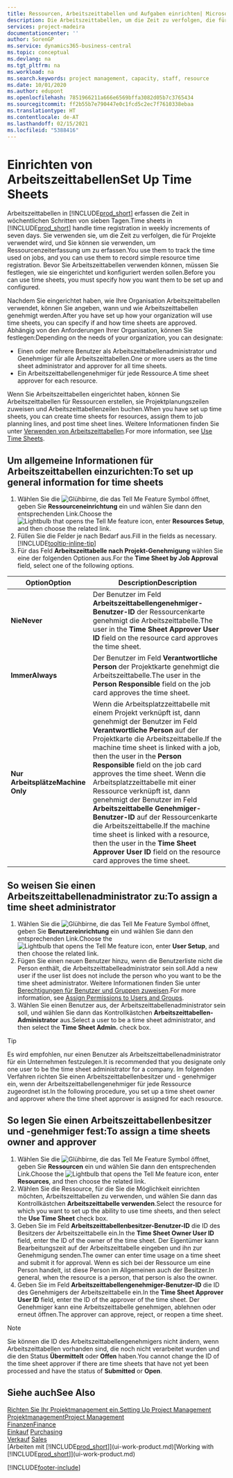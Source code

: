 ```yaml
---
title: Ressourcen, Arbeitszeittabellen und Aufgaben einrichten| Microsoft Docs
description: Die Arbeitszeittabellen, um die Zeit zu verfolgen, die für Projekte verwendet wurde und Ressourcen verwendet wurde und halfen Ihnen mit Projektmanagement, der Stellenbesetzung und der Kapazität
services: project-madeira
documentationcenter: ''
author: SorenGP
ms.service: dynamics365-business-central
ms.topic: conceptual
ms.devlang: na
ms.tgt_pltfrm: na
ms.workload: na
ms.search.keywords: project management, capacity, staff, resource
ms.date: 10/01/2020
ms.author: edupont
ms.openlocfilehash: 7851966211a666e6569bffa3082d05b7c3765434
ms.sourcegitcommit: ff2b55b7e790447e0c1fcd5c2ec7f7610338ebaa
ms.translationtype: HT
ms.contentlocale: de-AT
ms.lasthandoff: 02/15/2021
ms.locfileid: "5388416"
---
```

# <a name="set-up-time-sheets"></a><span data-ttu-id="08c1b-103">Einrichten von Arbeitszeittabellen</span><span class="sxs-lookup"><span data-stu-id="08c1b-103">Set Up Time Sheets</span></span>
<span data-ttu-id="08c1b-104">Arbeitszeittabellen in [!INCLUDE[prod_short](includes/prod_short.md)] erfassen die Zeit in wöchentlichen Schritten von sieben Tagen.</span><span class="sxs-lookup"><span data-stu-id="08c1b-104">Time sheets in [!INCLUDE[prod_short](includes/prod_short.md)] handle time registration in weekly increments of seven days.</span></span> <span data-ttu-id="08c1b-105">Sie verwenden sie, um die Zeit zu verfolgen, die für Projekte verwendet wird, und Sie können sie verwenden, um Ressourcenzeiterfassung um zu erfassen.</span><span class="sxs-lookup"><span data-stu-id="08c1b-105">You use them to track the time used on jobs, and you can use them to record simple resource time registration.</span></span> <span data-ttu-id="08c1b-106">Bevor Sie Arbeitszeittabellen verwenden können, müssen Sie festlegen, wie sie eingerichtet und konfiguriert werden sollen.</span><span class="sxs-lookup"><span data-stu-id="08c1b-106">Before you can use time sheets, you must specify how you want them to be set up and configured.</span></span>

<span data-ttu-id="08c1b-107">Nachdem Sie eingerichtet haben, wie Ihre Organisation Arbeitszeittabellen verwendet, können Sie angeben, wann und wie Arbeitszeittabellen genehmigt werden.</span><span class="sxs-lookup"><span data-stu-id="08c1b-107">After you have set up how your organization will use time sheets, you can specify if and how time sheets are approved.</span></span> <span data-ttu-id="08c1b-108">Abhängig von den Anforderungen Ihrer Organisation, können Sie festlegen:</span><span class="sxs-lookup"><span data-stu-id="08c1b-108">Depending on the needs of your organization, you can designate:</span></span>

* <span data-ttu-id="08c1b-109">Einen oder mehrere Benutzer als Arbeitszeittabellenadministrator und Genehmiger für alle Arbeitszeittabellen.</span><span class="sxs-lookup"><span data-stu-id="08c1b-109">One or more users as the time sheet administrator and approver for all time sheets.</span></span>
* <span data-ttu-id="08c1b-110">Ein Arbeitszeittabellengenehmiger für jede Ressource.</span><span class="sxs-lookup"><span data-stu-id="08c1b-110">A time sheet approver for each resource.</span></span>

<span data-ttu-id="08c1b-111">Wenn Sie Arbeitszeittabellen eingerichtet haben, können Sie Arbeitszeittabellen für Ressourcen erstellen, sie Projektplanungszeilen zuweisen und Arbeitszeittabellenzeilen buchen.</span><span class="sxs-lookup"><span data-stu-id="08c1b-111">When you have set up time sheets, you can create time sheets for resources, assign them to job planning lines, and post time sheet lines.</span></span> <span data-ttu-id="08c1b-112">Weitere Informationen finden Sie unter [Verwenden von Arbeitszeittabellen](projects-how-use-time-sheets.md).</span><span class="sxs-lookup"><span data-stu-id="08c1b-112">For more information, see [Use Time Sheets](projects-how-use-time-sheets.md).</span></span>

## <a name="to-set-up-general-information-for-time-sheets"></a><span data-ttu-id="08c1b-113">Um allgemeine Informationen für Arbeitszeittabellen einzurichten:</span><span class="sxs-lookup"><span data-stu-id="08c1b-113">To set up general information for time sheets</span></span>
1. <span data-ttu-id="08c1b-114">Wählen Sie die ![Glühbirne, die das Tell Me Feature](media/ui-search/search_small.png "Tell Me-Funktion") Symbol öffnet, geben Sie **Ressourceneinrichtung** ein und wählen Sie dann den entsprechenden Link.</span><span class="sxs-lookup"><span data-stu-id="08c1b-114">Choose the ![Lightbulb that opens the Tell Me feature](media/ui-search/search_small.png "Tell me what you want to do") icon, enter **Resources Setup**, and then choose the related link.</span></span>  
2. <span data-ttu-id="08c1b-115">Füllen Sie die Felder je nach Bedarf aus.</span><span class="sxs-lookup"><span data-stu-id="08c1b-115">Fill in the fields as necessary.</span></span> [!INCLUDE[tooltip-inline-tip](includes/tooltip-inline-tip_md.md)]
3. <span data-ttu-id="08c1b-116">Für das Feld **Arbeitszeittabelle nach Projekt-Genehmigung** wählen Sie eine der folgenden Optionen aus.</span><span class="sxs-lookup"><span data-stu-id="08c1b-116">For the **Time Sheet by Job Approval** field, select one of the following options.</span></span>

| <span data-ttu-id="08c1b-117">Option</span><span class="sxs-lookup"><span data-stu-id="08c1b-117">Option</span></span> | <span data-ttu-id="08c1b-118">Description</span><span class="sxs-lookup"><span data-stu-id="08c1b-118">Description</span></span> |
| --- | --- |
| <span data-ttu-id="08c1b-119">**Nie**</span><span class="sxs-lookup"><span data-stu-id="08c1b-119">**Never**</span></span> |<span data-ttu-id="08c1b-120">Der Benutzer im Feld **Arbeitszeittabellengenehmiger-Benutzer-ID** der Ressourcenkarte genehmigt die Arbeitszeittabelle.</span><span class="sxs-lookup"><span data-stu-id="08c1b-120">The user in the **Time Sheet Approver User ID** field on the resource card approves the time sheet.</span></span> |
| <span data-ttu-id="08c1b-121">**Immer**</span><span class="sxs-lookup"><span data-stu-id="08c1b-121">**Always**</span></span> |<span data-ttu-id="08c1b-122">Der Benutzer im Feld **Verantwortliche Person** der Projektkarte genehmigt die Arbeitszeittabelle.</span><span class="sxs-lookup"><span data-stu-id="08c1b-122">The user in the **Person Responsible** field on the job card approves the time sheet.</span></span> |
| <span data-ttu-id="08c1b-123">**Nur Arbeitsplätze**</span><span class="sxs-lookup"><span data-stu-id="08c1b-123">**Machine Only**</span></span> |<span data-ttu-id="08c1b-124">Wenn die Arbeitsplatzzeittabelle mit einem Projekt verknüpft ist, dann genehmigt der Benutzer im Feld **Verantwortliche Person** auf der Projektkarte die Arbeitszeittabelle.</span><span class="sxs-lookup"><span data-stu-id="08c1b-124">If the machine time sheet is linked with a job, then the user in the **Person Responsible** field on the job card approves the time sheet.</span></span> <span data-ttu-id="08c1b-125">Wenn die Arbeitsplatzzeittabelle mit einer Ressource verknüpft ist, dann genehmigt der Benutzer im Feld **Arbeitszeittabelle Genehmiger-Benutzer-ID** auf der Ressourcenkarte die Arbeitszeittabelle.</span><span class="sxs-lookup"><span data-stu-id="08c1b-125">If the machine time sheet is linked with a resource, then the user in the **Time Sheet Approver User ID** field on the resource card approves the time sheet.</span></span> |

## <a name="to-assign-a-time-sheet-administrator"></a><span data-ttu-id="08c1b-126">So weisen Sie einen Arbeitszeittabellenadministrator zu:</span><span class="sxs-lookup"><span data-stu-id="08c1b-126">To assign a time sheet administrator</span></span>
1. <span data-ttu-id="08c1b-127">Wählen Sie die ![Glühbirne, die das Tell Me Feature](media/ui-search/search_small.png "Tell Me-Funktion") Symbol öffnet, geben Sie **Benutzereinrichtung** ein und wählen Sie dann den entsprechenden Link.</span><span class="sxs-lookup"><span data-stu-id="08c1b-127">Choose the ![Lightbulb that opens the Tell Me feature](media/ui-search/search_small.png "Tell me what you want to do") icon, enter **User Setup**, and then choose the related link.</span></span>  
2. <span data-ttu-id="08c1b-128">Fügen Sie einen neuen Benutzer hinzu, wenn die Benutzerliste nicht die Person enthält, die Arbeitszeittabelleadministrator sein soll.</span><span class="sxs-lookup"><span data-stu-id="08c1b-128">Add a new user if the user list does not include the person who you want to be the time sheet administrator.</span></span> <span data-ttu-id="08c1b-129">Weitere Informationen finden Sie unter [Berechtigungen für Benutzer und Gruppen zuweisen](ui-define-granular-permissions.md).</span><span class="sxs-lookup"><span data-stu-id="08c1b-129">For more information, see [Assign Permissions to Users and Groups](ui-define-granular-permissions.md).</span></span>
3. <span data-ttu-id="08c1b-130">Wählen Sie einen Benutzer aus, der Arbeitszeittabellenadministrator sein soll, und wählen Sie dann das Kontrollkästchen **Arbeitszeittabellen-Administrator** aus.</span><span class="sxs-lookup"><span data-stu-id="08c1b-130">Select a user to be a time sheet administrator, and then select the **Time Sheet Admin.** check box.</span></span>  

> [!TIP]  
>   <span data-ttu-id="08c1b-131">Es wird empfohlen, nur einen Benutzer als Arbeitszeittabellenadministrator für ein Unternehmen festzulegen.</span><span class="sxs-lookup"><span data-stu-id="08c1b-131">It is recommended that you designate only one user to be the time sheet administrator for a company.</span></span> <span data-ttu-id="08c1b-132">Im folgenden Verfahren richten Sie einen Arbeitszeittabellenbesitzer und - genehmiger ein, wenn der Arbeitszeittabellengenehmiger für jede Ressource zugeordnet ist.</span><span class="sxs-lookup"><span data-stu-id="08c1b-132">In the following procedure, you set up a time sheet owner and approver where the time sheet approver is assigned for each resource.</span></span>  

## <a name="to-assign-a-time-sheets-owner-and-approver"></a><span data-ttu-id="08c1b-133">So legen Sie einen Arbeitszeittabellenbesitzer und -genehmiger fest:</span><span class="sxs-lookup"><span data-stu-id="08c1b-133">To assign a time sheets owner and approver</span></span>
1. <span data-ttu-id="08c1b-134">Wählen Sie die ![Glühbirne, die das Tell Me Feature](media/ui-search/search_small.png "Tell Me-Funktion") Symbol öffnet, geben Sie **Ressourcen** ein und wählen Sie dann den entsprechenden Link.</span><span class="sxs-lookup"><span data-stu-id="08c1b-134">Choose the ![Lightbulb that opens the Tell Me feature](media/ui-search/search_small.png "Tell me what you want to do") icon, enter **Resources**, and then choose the related link.</span></span>
2. <span data-ttu-id="08c1b-135">Wählen Sie die Ressource, für die Sie die Möglichkeit einrichten möchten, Arbeitszeittabellen zu verwenden, und wählen Sie dann das Kontrollkästchen **Arbeitszeittabelle verwenden**.</span><span class="sxs-lookup"><span data-stu-id="08c1b-135">Select the resource for which you want to set up the ability to use time sheets, and then select the **Use Time Sheet** check box.</span></span>  
3. <span data-ttu-id="08c1b-136">Geben Sie im Feld **Arbeitszeittabellenbesitzer-Benutzer-ID** die ID des Besitzers der Arbeitszeittabelle ein.</span><span class="sxs-lookup"><span data-stu-id="08c1b-136">In the **Time Sheet Owner User ID** field, enter the ID of the owner of the time sheet.</span></span> <span data-ttu-id="08c1b-137">Der Eigentümer kann Bearbeitungszeit auf der Arbeitszeittabelle eingeben und ihn zur Genehmigung senden.</span><span class="sxs-lookup"><span data-stu-id="08c1b-137">The owner can enter time usage on a time sheet and submit it for approval.</span></span> <span data-ttu-id="08c1b-138">Wenn es sich bei der Ressource um eine Person handelt, ist diese Person im Allgemeinen auch der Besitzer.</span><span class="sxs-lookup"><span data-stu-id="08c1b-138">In general, when the resource is a person, that person is also the owner.</span></span>  
4. <span data-ttu-id="08c1b-139">Geben Sie im Feld **Arbeitszeittabellengenehmiger-Benutzer-ID** die ID des Genehmigers der Arbeitszeittabelle ein.</span><span class="sxs-lookup"><span data-stu-id="08c1b-139">In the **Time Sheet Approver User ID** field, enter the ID of the approver of the time sheet.</span></span> <span data-ttu-id="08c1b-140">Der Genehmiger kann eine Arbeitszeittabelle genehmigen, ablehnen oder erneut öffnen.</span><span class="sxs-lookup"><span data-stu-id="08c1b-140">The approver can approve, reject, or reopen a time sheet.</span></span>  

> [!NOTE]  
>   <span data-ttu-id="08c1b-141">Sie können die ID des Arbeitszeittabellengenehmigers nicht ändern, wenn Arbeitszeittabellen vorhanden sind, die noch nicht verarbeitet wurden und die den Status **Übermittelt** oder **Offen** haben.</span><span class="sxs-lookup"><span data-stu-id="08c1b-141">You cannot change the ID of the time sheet approver if there are time sheets that have not yet been processed and have the status of **Submitted** or **Open**.</span></span>

## <a name="see-also"></a><span data-ttu-id="08c1b-142">Siehe auch</span><span class="sxs-lookup"><span data-stu-id="08c1b-142">See Also</span></span>
[<span data-ttu-id="08c1b-143">Richten Sie Ihr Projektmanagement ein.</span><span class="sxs-lookup"><span data-stu-id="08c1b-143">Setting Up Project Management</span></span>](projects-setup-projects.md)  
[<span data-ttu-id="08c1b-144">Projektmanagement</span><span class="sxs-lookup"><span data-stu-id="08c1b-144">Project Management</span></span>](projects-manage-projects.md)  
[<span data-ttu-id="08c1b-145">Finanzen</span><span class="sxs-lookup"><span data-stu-id="08c1b-145">Finance</span></span>](finance.md)  
<span data-ttu-id="08c1b-146">[Einkauf](purchasing-manage-purchasing.md)       </span><span class="sxs-lookup"><span data-stu-id="08c1b-146">[Purchasing](purchasing-manage-purchasing.md)       </span></span>  
<span data-ttu-id="08c1b-147">[Verkauf](sales-manage-sales.md)    </span><span class="sxs-lookup"><span data-stu-id="08c1b-147">[Sales](sales-manage-sales.md)    </span></span>  
<span data-ttu-id="08c1b-148">[Arbeiten mit [!INCLUDE[prod_short](includes/prod_short.md)]](ui-work-product.md)</span><span class="sxs-lookup"><span data-stu-id="08c1b-148">[Working with [!INCLUDE[prod_short](includes/prod_short.md)]](ui-work-product.md)</span></span>  


[!INCLUDE[footer-include](includes/footer-banner.md)]